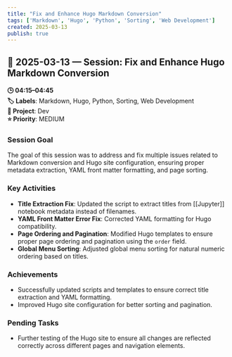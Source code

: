 ```yaml
---
title: "Fix and Enhance Hugo Markdown Conversion"
tags: ['Markdown', 'Hugo', 'Python', 'Sorting', 'Web Development']
created: 2025-03-13
publish: true
---
```


## 📅 2025-03-13 — Session: Fix and Enhance Hugo Markdown Conversion

**🕒 04:15–04:45**  
**🏷️ Labels**: Markdown, Hugo, Python, Sorting, Web Development  
**📂 Project**: Dev  
**⭐ Priority**: MEDIUM  


### Session Goal
The goal of this session was to address and fix multiple issues related to Markdown conversion and Hugo site configuration, ensuring proper metadata extraction, YAML front matter formatting, and page sorting.

### Key Activities
- **Title Extraction Fix**: Updated the script to extract titles from [[Jupyter]] notebook metadata instead of filenames.
- **YAML Front Matter Error Fix**: Corrected YAML formatting for Hugo compatibility.
- **Page Ordering and Pagination**: Modified Hugo templates to ensure proper page ordering and pagination using the `order` field.
- **Global Menu Sorting**: Adjusted global menu sorting for natural numeric ordering based on titles.

### Achievements
- Successfully updated scripts and templates to ensure correct title extraction and YAML formatting.
- Improved Hugo site configuration for better sorting and pagination.

### Pending Tasks
- Further testing of the Hugo site to ensure all changes are reflected correctly across different pages and navigation elements.
